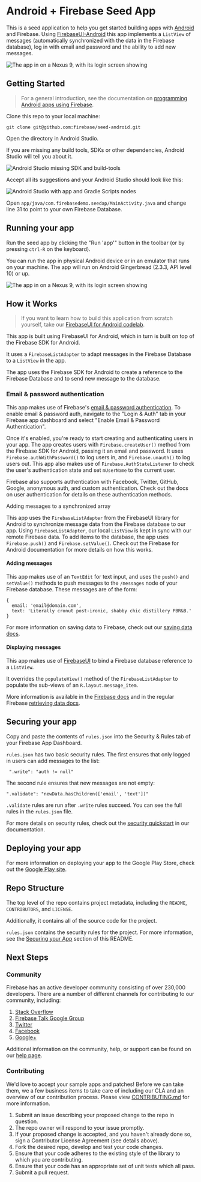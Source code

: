 Android + Firebase Seed App
=========================

This is a seed application to help you get started building apps with [Android](https://www.android.com/) and Firebase.
Using [FirebaseUI-Android](https://github.com/firebase/FirebaseUI-Android/) this app implements a `ListView` of messages (automatically synchronized with the data in
the Firebase database), log in with email and password and the ability to add new messages.

![The app in on a Nexus 9, with its login screen showing](screenshots/nexus9-screenshot.png)

## Getting Started

> For a general introduction, see the documentation on [programming Android apps using Firebase](https://www.firebase.com/docs/android/).

Clone this repo to your local machine:

```
git clone git@github.com:firebase/seed-android.git
```

Open the directory in Android Studio.

If you are missing any build tools, SDKs or other dependencies, Android Studio will tell you about it.

![Android Studio missing SDK and build-tools](screenshots/android-studio-missing-tools.png)

Accept all its suggestions and your Android Studio should look like this:

![Android Studio with app and Gradle Scripts nodes](screenshots/android-studio-loaded.png)

Open `app/java/com.firebasedemo.seedap/MainActivity.java` and change line 31 to point to your own Firebase Database.

## Running your app

Run the seed app by clicking the "Run 'app'" button in the toolbar (or by pressing `ctrl-R` on the keyboard).

You can run the app in physical Android device or in an emulator that runs on your machine.
The app will run on Android Gingerbread (2.3.3, API level 10) or up.

![The app in on a Nexus 9, with its login screen showing](screenshots/nexus9-screenshot.png)

## How it Works

> If you want to learn how to build this application from scratch yourself, take our [FirebaseUI for Android codelab](https://github.com/firebase/FirebaseUI-Android/tree/master/codelabs/chat).

This app is built using FirebaseUI for Android, which in turn is built on top of the Firebase SDK for Android.

It uses a `FirebaseListAdapter` to adapt messages in the Firebase Database to a `ListView` in the app.

The app uses the Firebase SDK for Android to create a reference to the Firebase Database and to send new message to the database.

### Email & password authentication

This app makes use of Firebase's [email & password authentication](https://www.firebase.com/docs/web/guide/login/password.html).
To enable email & password auth, navigate to the "Login & Auth" tab in your Firebase app dashboard and select "Enable Email & Password Authentication".

Once it's enabled, you're ready to start creating and authenticating users in your app.
The app creates users with `Firebase.createUser()` method from the Firebase SDK for Android, passing it an email and password.
It uses `Firebase.authWithPassword()` to log users in, and `Firebase.unauth()` to log users out.
This app also makes use of `Firebase.AuthStateListener` to check the user's authentication state and set `mUserName` to the current user.

Firebase also supports authentication with Facebook, Twitter, GitHub, Google, anonymous auth, and custom authentication. Check out the docs on user authentication for details on these authentication methods.

Adding messages to a synchronized array

This app uses the `FirebaseListAdapter` from the FirebaseUI library for Android to synchronize message data from the Firebase database to our app.
Using `FirebaseListAdapter`, our local `ListView` is kept in sync with our remote Firebase data.
To add items to the database, the app uses `Firebase.push()` and `Firebase.setValue()`.
Check out the Firebase for Android documentation for more details on how this works.

#### Adding messages
This app makes use of an `TextEdit` for text input, and uses the `push()` and `setValue()` methods to push messages to the `/messages` node of your Firebase database.
These messages are of the form:

```
{
  email: 'email@domain.com',
  text: 'Literally cronut post-ironic, shabby chic distillery PBR&B.'
}
```

For more information on saving data to Firebase, check out our [saving data docs](https://www.firebase.com/docs/android/guide/saving-data.html).

#### Displaying messages
This app makes use of [FirebaseUI](https://github.com/firebase/FirebaseUI-Android) to bind a Firebase database reference to a `ListView`.

It overrides the `populateView()` method of the `FirebaseListAdapter` to populate the sub-views of an `R.layout.message_item`.

More information is available in the [Firebase docs](https://www.firebase.com/docs/android/guide/retrieving-data.html) and in the regular Firebase [retrieving data docs](https://www.firebase.com/docs/ios/guide/retrieving-data.html).

## Securing your app
Copy and paste the contents of `rules.json` into the Security & Rules tab of your Firebase App Dashboard.

`rules.json` has two basic security rules. The first ensures that only logged in users can add messages to the list:

` ".write": "auth != null"`

The second rule ensures that new messages are not empty:

`".validate": "newData.hasChildren(['email', 'text'])"`

`.validate` rules are run after `.write` rules succeed. You can see the full rules in the `rules.json` file.

For more details on security rules, check out the [security quickstart](https://www.firebase.com/docs/security/quickstart.html) in our documentation.

## Deploying your app
For more information on deploying your app to the Google Play Store, check out the [Google Play site](http://developer.android.com/distribute/googleplay/index.html).

## Repo Structure
The top level of the repo contains project metadata, including the `README`, `CONTRIBUTORS`, and `LICENSE`.

Additionally, it contains all of the source code for the project.

`rules.json` contains the security rules for the project. For more information, see the [Securing your App](https://github.com/firebase/seed-android#securing-your-app) section of this README.

## Next Steps

### Community

Firebase has an active developer community consisting of over 230,000 developers. There are a number of different channels for contributing to our community, including:

1. [Stack Overflow](http://www.stackoverflow.com/tags/firebase)
1. [Firebase Talk Google Group](https://groups.google.com/forum/#!forum/firebase-talk)
1. [Twitter](https://twitter.com/firebase)
1. [Facebook](https://www.facebook.com/Firebase)
1. [Google+](http://plus.google.com/115330003035930967645)

Additional information on the community, help, or support can be found on our [help page](https://www.firebase.com/docs/help/).

### Contributing

We'd love to accept your sample apps and patches! Before we can take them, we a few business items to take care of including our CLA and an overview of our contribution process. Please view [CONTRIBUTING.md](https://github.com/firebase/seed-android/blob/master/CONTRIBUTING.md) for more information.

1. Submit an issue describing your proposed change to the repo in question.
1. The repo owner will respond to your issue promptly.
1. If your proposed change is accepted, and you haven't already done so, sign a
   Contributor License Agreement (see details above).
1. Fork the desired repo, develop and test your code changes.
1. Ensure that your code adheres to the existing style of the library to which
   you are contributing.
1. Ensure that your code has an appropriate set of unit tests which all pass.
1. Submit a pull request.
